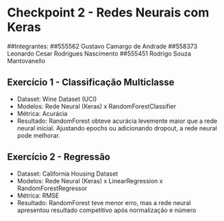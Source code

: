 # Checkpoint 2 - Redes Neurais com Keras
 
##Integrantes:
##555562 Gustavo Camargo de Andrade
##558373 Leonardo Cesar Rodrigues Nascimento
##555451 Rodrigo Souza Mantovanello
 
## Exercício 1 - Classificação Multiclasse
- Dataset: Wine Dataset (UCI)
- Modelos: Rede Neural (Keras) x RandomForestClassifier
- Métrica: Acurácia
- Resultado: RandomForest obteve acurácia levemente maior que a rede neural inicial. Ajustando epochs ou adicionando dropout, a rede neural pode melhorar.
 
## Exercício 2 - Regressão
- Dataset: California Housing Dataset
- Modelos: Rede Neural (Keras) x LinearRegression x RandomForestRegressor
- Métrica: RMSE
- Resultado: RandomForest teve menor erro, mas a rede neural apresentou resultado competitivo após normalização e número 
